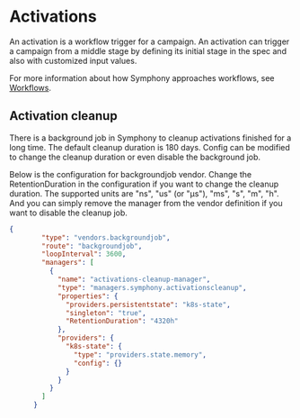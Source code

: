 # Activations

An activation is a workflow trigger for a campaign. An activation can trigger a campaign from a middle stage by defining its initial stage in the spec and also with customized input values.

For more information about how Symphony approaches workflows, see [Workflows](../workflows.md).

## Activation cleanup
There is a background job in Symphony to cleanup activations finished for a long time. The default cleanup duration is 180 days. Config can be modified to change the cleanup duration or even disable the background job.

Below is the configuration for backgroundjob vendor. Change the RetentionDuration in the configuration if you want to change the cleanup duration. The supported units are "ns", "us" (or "µs"), "ms", "s", "m", "h". And you can simply remove the manager from the vendor definition if you want to disable the cleanup job.
``` json
{
        "type": "vendors.backgroundjob",
        "route": "backgroundjob",
        "loopInterval": 3600,
        "managers": [
          {
            "name": "activations-cleanup-manager",
            "type": "managers.symphony.activationscleanup",
            "properties": {
              "providers.persistentstate": "k8s-state",
              "singleton": "true",
              "RetentionDuration": "4320h"
            },
            "providers": {
              "k8s-state": {
                "type": "providers.state.memory",
                "config": {}
              }
            }
          }
        ]
      }
```